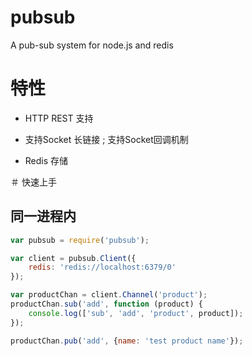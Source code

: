 # pubsub
A pub-sub system for node.js and redis

# 特性

* HTTP REST 支持

* 支持Socket 长链接 ; 支持Socket回调机制

* Redis 存储

	
＃ 快速上手

## 同一进程内

```js
var pubsub = require('pubsub');

var client = pubsub.Client({
	redis: 'redis://localhost:6379/0'
});

var productChan = client.Channel('product');
productChan.sub('add', function (product) {
	console.log(['sub', 'add', 'product', product]);
});

productChan.pub('add', {name: 'test product name'});

```

